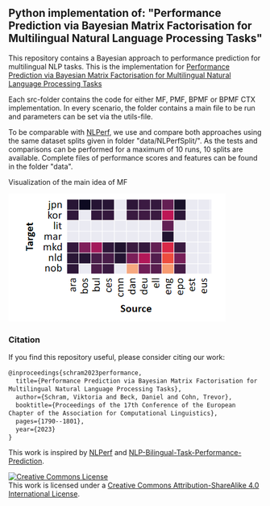 ## Python implementation of: "Performance Prediction via Bayesian Matrix Factorisation for Multilingual Natural Language Processing Tasks"

This repository contains a Bayesian approach to performance prediction for multilingual NLP tasks. This is the implementation for [Performance Prediction via Bayesian Matrix Factorisation for Multilingual Natural Language Processing Tasks](https://aclanthology.org/2023.eacl-main.131/)

Each src-folder contains the code for either MF, PMF, BPMF or BPMF CTX implementation.
In every scenario, the folder contains a main file to be run and parameters can be set via the utils-file.

To be comparable with [NLPerf](https://github.com/xiamengzhou/NLPerf), we use and compare both approaches using the same dataset splits given in folder "data/NLPerfSplit/". 
As the tests and comparisons can be performed for a maximum of 10 runs, 10 splits are available.
Complete files of performance scores and features can be found in the folder "data".

Visualization of the main idea of MF

![text](images/MF.PNG) 

### Citation  
If you find this repository useful, please consider citing our work:
```
@inproceedings{schram2023performance,
  title={Performance Prediction via Bayesian Matrix Factorisation for Multilingual Natural Language Processing Tasks},
  author={Schram, Viktoria and Beck, Daniel and Cohn, Trevor},
  booktitle={Proceedings of the 17th Conference of the European Chapter of the Association for Computational Linguistics},
  pages={1790--1801},
  year={2023}
}
```
This work is inspired by [NLPerf](https://github.com/xiamengzhou/NLPerf) and [NLP-Bilingual-Task-Performance-Prediction](https://github.com/tianzhipengfei/NLP-Bilingual-Task-Performance-Prediction).  


<a rel="license" href="http://creativecommons.org/licenses/by-sa/4.0/"><img alt="Creative Commons License" style="border-width:0" src="https://i.creativecommons.org/l/by-sa/4.0/88x31.png" /></a><br />This work is licensed under a <a rel="license" href="http://creativecommons.org/licenses/by-sa/4.0/">Creative Commons Attribution-ShareAlike 4.0 International License</a>.

